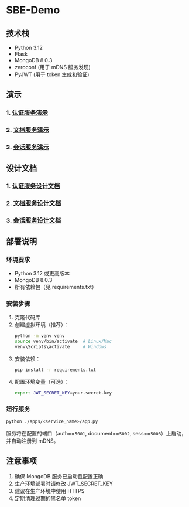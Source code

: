# SBE-Demo

## 技术栈
- Python 3.12
- Flask
- MongoDB 8.0.3
- zeroconf (用于 mDNS 服务发现)
- PyJWT (用于 token 生成和验证)

## 演示
### 1. [认证服务演示](./assets/docs/auth_demo.md)
### 2. [文档服务演示](./assets/docs/document_demo.md)
### 3. [会话服务演示](./assets/docs/sess_demo.md)


## 设计文档
### 1. [认证服务设计文档](./apps/auth/README.md)
### 2. [文档服务设计文档](./apps/document/README.md)
### 3. [会话服务设计文档](./apps/sess/README.md)

## 部署说明

### 环境要求
- Python 3.12 或更高版本
- MongoDB 8.0.3
- 所有依赖包（见 requirements.txt）

### 安装步骤
1. 克隆代码库
2. 创建虚拟环境（推荐）：
   ```bash
   python -m venv venv
   source venv/bin/activate  # Linux/Mac
   venv\Scripts\activate     # Windows
   ```
3. 安装依赖：
   ```bash
   pip install -r requirements.txt
   ```
4. 配置环境变量（可选）：
   ```bash
   export JWT_SECRET_KEY=your-secret-key
   ```

### 运行服务
```bash
python ./apps/<service_name>/app.py
```
服务将在配置的端口（auth==`5001`, document==`5002`, sess==`5003`）上启动，并自动注册到 mDNS。

## 注意事项
1. 确保 MongoDB 服务已启动且配置正确
2. 生产环境部署时请修改 JWT_SECRET_KEY
3. 建议在生产环境中使用 HTTPS
4. 定期清理过期的黑名单 token